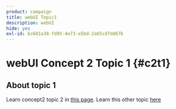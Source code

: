 ```yaml
---
product: campaign
title: webUI Topic1
description: webUI
hide: yes
exl-id: bc681a38-fd95-4e73-a5bd-2a65cd7dd67b
---
```

# webUI Concept 2 Topic 1 {#c2t1}

## About topic 1

Learn concept2 topic 2 in [this page](topic2.md).
Learn this other topic [here](../../automation/workflow/about-workflows.md)
